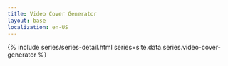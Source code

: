 ```yaml
---
title: Video Cover Generator
layout: base
localization: en-US
---
```


{% include series/series-detail.html
    series=site.data.series.video-cover-generator
%}